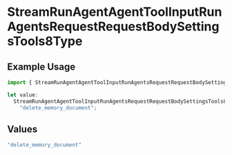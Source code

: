 # StreamRunAgentAgentToolInputRunAgentsRequestRequestBodySettingsTools8Type

## Example Usage

```typescript
import { StreamRunAgentAgentToolInputRunAgentsRequestRequestBodySettingsTools8Type } from "@orq-ai/node/models/operations";

let value:
  StreamRunAgentAgentToolInputRunAgentsRequestRequestBodySettingsTools8Type =
    "delete_memory_document";
```

## Values

```typescript
"delete_memory_document"
```